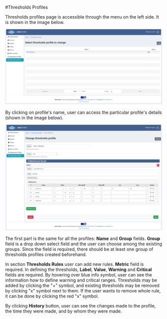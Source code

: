 #Thresholds Profiles

Thresholds profiles page is accessible through the menu on the left side. It is shown in the image below.

![Tenant Thresholds Profile](tenant_figs/thresholds_profiles.png)

By clicking on profile's name, user can access the particular profile's details (shown in the image below).

![Tenant Thresholds Profile Details](tenant_figs/thresholds_profile_details.png)

The first part is the same for all the profiles: **Name** and **Group** fields. **Group** field is a drop down select field and the user can choose among the existing groups. Since the field is required, there should be at least one group of thresholds profiles created beforehand.

In section **Thresholds Rules** user can add new rules. **Metric** field is required. In defining the thresholds, **Label**, **Value**, **Warning** and **Critical** fields are required. By hovering over blue info symbol, user can see the information how to define warning and critical ranges. Thresholds may be added by clicking the "+" symbol, and existing thresholds may be removed by clicking "x" symbol next to them. If the user wants to remove whole rule, it can be done by clicking the red "x" symbol.

By clicking **History** button, user can see the changes made to the profile, the time they were made, and by whom they were made.
